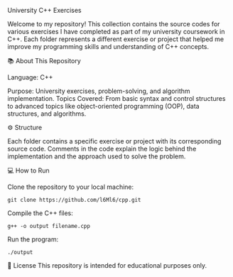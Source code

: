 University C++ Exercises

Welcome to my repository!
This collection contains the source codes for various exercises I have completed as part of my university coursework in C++.
Each folder represents a different exercise or project that helped me improve my programming skills and understanding of C++ concepts.


📚 About This Repository

Language: C++

Purpose: University exercises, problem-solving, and algorithm implementation.
Topics Covered: From basic syntax and control structures to advanced topics like object-oriented programming (OOP), data structures, and algorithms.

⚙️ Structure

Each folder contains a specific exercise or project with its corresponding source code.
Comments in the code explain the logic behind the implementation and the approach used to solve the problem.


💻 How to Run

Clone the repository to your local machine:

`git clone https://github.com/l6Ml6/cpp.git`

Compile the C++ files:

`g++ -o output filename.cpp`

Run the program:

`./output`

📜 License
This repository is intended for educational purposes only.

